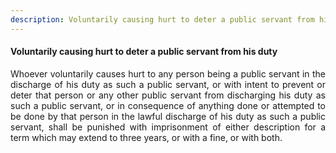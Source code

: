```yaml
---
description: Voluntarily causing hurt to deter a public servant from his duty
---
```


#### Voluntarily causing hurt to deter a public servant from his duty
<div style="text-align: justify">

Whoever voluntarily causes hurt to any person being a public servant in the discharge of his duty as such a public servant, or with intent to prevent or deter that person or any other public servant from discharging his duty as such a public servant, or in consequence of anything done or attempted to be done by that person in the lawful discharge of his duty as such a public servant, shall be punished with imprisonment of either description for a term which may extend to three years, or with a fine, or with both.

</div>

